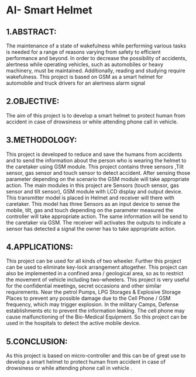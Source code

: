 
# AI- Smart Helmet

## 1.ABSTRACT:
The maintenance of a state of wakefulness while performing various tasks is needed for a range of reasons varying from safety to efficient performance and beyond. In order to decrease the possibility of accidents, alertness while operating vehicles, such as automobiles or heavy machinery, must be maintained. Additionally, reading and studying require wakefulness.
	This project is based on GSM as a smart helmet for automobile and truck drivers for an alertness alarm signal

## 2.OBJECTIVE:
The aim of this project is to develop a smart helmet to protect human from accident in case of drowsiness or while attending phone call in vehicle.

## 3.METHODOLOGY:
This project is developed to reduce and save the humans from accidents and to send the information about the person who is wearing the helmet to the caretaker using GSM module. This project contains three sensors ,Tilt sensor, gas sensor and touch sensor to detect accident. After sensing those parameter depending on the scenario the GSM module will take appropriate action. The main modules in this project are Sensors (touch sensor, gas sensor  and tilt sensor), GSM module with LCD display and output device. This transmitter model is placed in Helmet and receiver will there with caretaker.  This model has three Sensors as an input device to sense the mobile, tilt, gas and touch depending on the parameter measured the controller will take appropriate action.  The same information will be send to the caretaker via GSM. The receiver will activates the outputs to indicate a sensor has detected a signal the owner has to take appropriate action.

##  4.APPLICATIONS:
This project can be used for all kinds of two wheeler.
Further this project can be used to eliminate key-lock arrangement altogether.
This project can also be implemented in a confined area / geological area, so as to restrict the movement of vehicle including two-wheelers.
This project is very useful for the confidential meetings, secret occasions and other similar requirements.
Near the petrol Pumps, LPG Storages & Explosive Storage Places to prevent any possible damage due to the Cell Phone / GSM frequency, which may trigger explosion.
In the military Camps, Defense establishments etc to prevent the information leaking.
The cell phone may cause malfunctioning of the Bio-Medical Equipment. So this project can be used in the hospitals to detect the active mobile device.

## 5.CONCLUSION:
As this project is based on micro-controller and this can be of great use to develop a smart helmet to protect human from accident in case of drowsiness or while attending phone call in vehicle .
